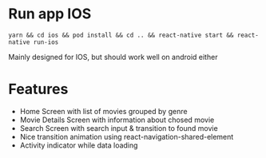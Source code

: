 # Run app IOS

`yarn && cd ios && pod install && cd .. && react-native start && react-native run-ios`

Mainly designed for IOS, but should work well on android either

# Features

- Home Screen with list of movies grouped by genre
- Movie Details Screen with information about chosed movie
- Search Screen with search input & transition to found movie
- Nice transition animation using react-navigation-shared-element
- Activity indicator while data loading
